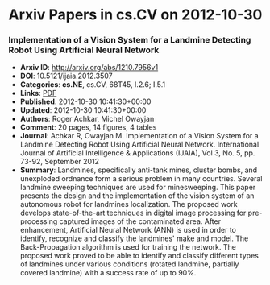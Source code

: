 # Arxiv Papers in cs.CV on 2012-10-30
### Implementation of a Vision System for a Landmine Detecting Robot Using Artificial Neural Network
- **Arxiv ID**: http://arxiv.org/abs/1210.7956v1
- **DOI**: 10.5121/ijaia.2012.3507
- **Categories**: **cs.NE**, cs.CV, 68T45, I.2.6; I.5.1
- **Links**: [PDF](http://arxiv.org/pdf/1210.7956v1)
- **Published**: 2012-10-30 10:41:30+00:00
- **Updated**: 2012-10-30 10:41:30+00:00
- **Authors**: Roger Achkar, Michel Owayjan
- **Comment**: 20 pages, 14 figures, 4 tables
- **Journal**: Achkar R, Owayjan M. Implementation of a Vision System for a
  Landmine Detecting Robot Using Artificial Neural Network. International
  Journal of Artificial Intelligence & Applications (IJAIA), Vol 3, No. 5, pp.
  73-92, September 2012
- **Summary**: Landmines, specifically anti-tank mines, cluster bombs, and unexploded ordnance form a serious problem in many countries. Several landmine sweeping techniques are used for minesweeping. This paper presents the design and the implementation of the vision system of an autonomous robot for landmines localization. The proposed work develops state-of-the-art techniques in digital image processing for pre-processing captured images of the contaminated area. After enhancement, Artificial Neural Network (ANN) is used in order to identify, recognize and classify the landmines' make and model. The Back-Propagation algorithm is used for training the network. The proposed work proved to be able to identify and classify different types of landmines under various conditions (rotated landmine, partially covered landmine) with a success rate of up to 90%.




